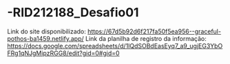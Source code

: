 # -RID212188_Desafio01
Link do site disponibilizado: https://67d5b92d6f217fa50f5ea956--graceful-pothos-ba1459.netlify.app/
Link da planilha de registro da informação: https://docs.google.com/spreadsheets/d/1lQdSOBdEasEyq7_a9_ugjEG3YbOFRg1qNJgMipzRGG8/edit?gid=0#gid=0
